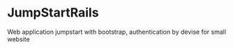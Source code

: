 # JumpStartRails
Web application jumpstart with bootstrap, authentication by devise for small website   
